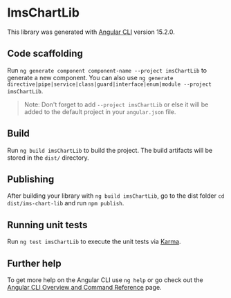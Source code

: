 # ImsChartLib

This library was generated with [Angular CLI](https://github.com/angular/angular-cli) version 15.2.0.

## Code scaffolding

Run `ng generate component component-name --project imsChartLib` to generate a new component. You can also use `ng generate directive|pipe|service|class|guard|interface|enum|module --project imsChartLib`.
> Note: Don't forget to add `--project imsChartLib` or else it will be added to the default project in your `angular.json` file. 

## Build

Run `ng build imsChartLib` to build the project. The build artifacts will be stored in the `dist/` directory.

## Publishing

After building your library with `ng build imsChartLib`, go to the dist folder `cd dist/ims-chart-lib` and run `npm publish`.

## Running unit tests

Run `ng test imsChartLib` to execute the unit tests via [Karma](https://karma-runner.github.io).

## Further help

To get more help on the Angular CLI use `ng help` or go check out the [Angular CLI Overview and Command Reference](https://angular.io/cli) page.
